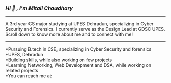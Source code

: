 ### ___Hi :wave: , I'm Mitali Chaudhary___
****
 A 3rd year CS major studying at UPES Dehradun, specializing in Cyber Security and Forensics. I currently serve as the Design Lead at GDSC UPES. Scroll down to know more about me and to connect with me!
 _____
 *Pursuing B.tech in CSE, specializing in Cyber Security and forensics<br>
 *UPES, Dehradun <br>
 *Building skills, while also working on few projects<br>
 *Learning Networking, Web Development and DSA, while working on related projects<br>
 *You can reach me at:



<!--
**Mitali0502/Mitali0502** is a ✨ _special_ ✨ repository because its `README.md` (this file) appears on your GitHub profile.

Here are some ideas to get you started:

- 🔭 I’m currently working on ...
- 🌱 I’m currently learning ...
- 👯 I’m looking to collaborate on ...
- 🤔 I’m looking for help with ...
- 💬 Ask me about ...
- 📫 How to reach me: ...
- 😄 Pronouns: ...
- ⚡ Fun fact: ...
-->
